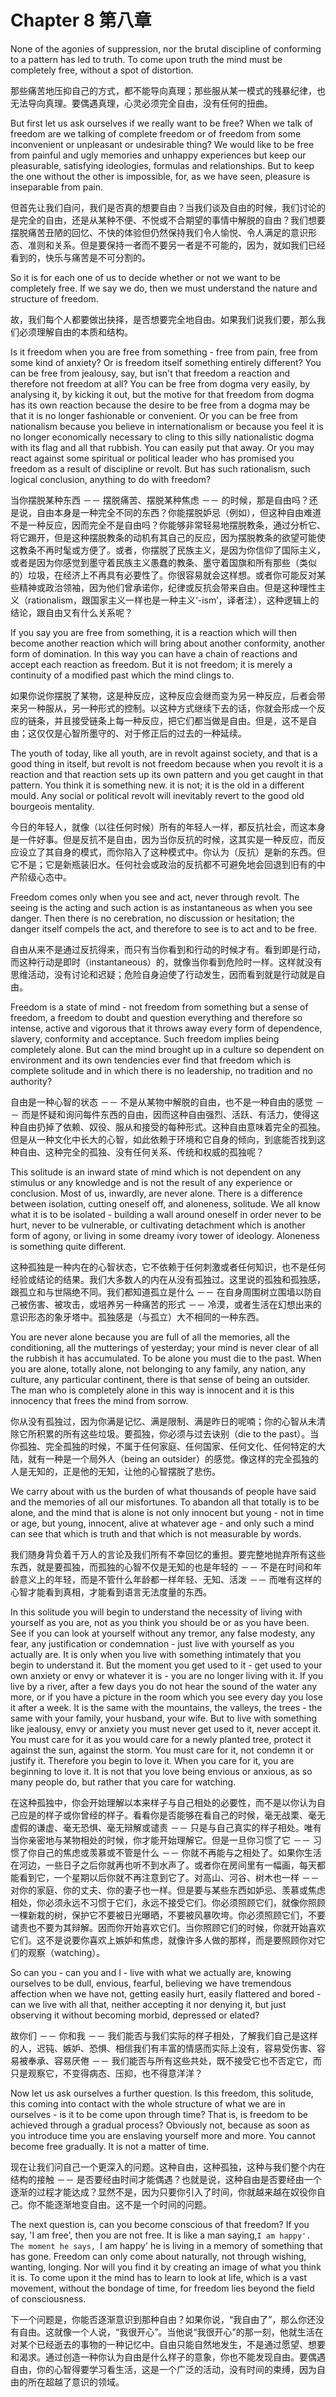 Chapter 8 第八章
================
  None of the agonies of suppression, nor the brutal discipline of conforming to a pattern has led to truth. To come upon truth the mind must be completely free, without a spot of distortion.

  那些痛苦地压抑自己的方式，都不能导向真理；那些服从某一模式的残暴纪律，也无法导向真理。要偶遇真理，心灵必须完全自由，没有任何的扭曲。

  But first let us ask ourselves if we really want to be free? When we talk of freedom are we talking of complete freedom or of freedom from some inconvenient or unpleasant or undesirable thing? We would like to be free from painful and ugly memories and unhappy experiences but keep our pleasurable, satisfying ideologies, formulas and relationships. But to keep the one without the other is impossible, for, as we have seen, pleasure is inseparable from pain.

  但首先让我们自问，我们是否真的想要自由？当我们谈及自由的时候，我们讨论的是完全的自由，还是从某种不便、不悦或不合期望的事情中解脱的自由？我们想要摆脱痛苦丑陋的回忆、不快的体验但仍然保持我们令人愉悦、令人满足的意识形态、准则和关系。但是要保持一者而不要另一者是不可能的，因为，就如我们已经看到的，快乐与痛苦是不可分割的。

  So it is for each one of us to decide whether or not we want to be completely free. If we say we do, then we must understand the nature and structure of freedom.

  故，我们每个人都要做出抉择，是否想要完全地自由。如果我们说我们要，那么我们必须理解自由的本质和结构。

  Is it freedom when you are free from something - free from pain, free from some kind of anxiety? Or is freedom itself something entirely different? You can be free from jealousy, say, but isn't that freedom a reaction and therefore not freedom at all? You can be free from dogma very easily, by analysing it, by kicking it out, but the motive for that freedom from dogma has its own reaction because the desire to be free from a dogma may be that it is no longer fashionable or convenient. Or you can be free from nationalism because you believe in internationalism or because you feel it is no longer economically necessary to cling to this silly nationalistic dogma with its flag and all that rubbish. You can easily put that away. Or you may react against some spiritual or political leader who has promised you freedom as a result of discipline or revolt. But has such rationalism, such logical conclusion, anything to do with freedom?

  当你摆脱某种东西 －－ 摆脱痛苦、摆脱某种焦虑 －－ 的时候，那是自由吗？还是说，自由本身是一种完全不同的东西？你能摆脱妒忌（例如），但这种自由难道不是一种反应，因而完全不是自由吗？你能够非常轻易地摆脱教条，通过分析它、将它踢开，但是这种摆脱教条的动机有其自己的反应，因为摆脱教条的欲望可能使这教条不再时髦或方便了。或者，你摆脱了民族主义，是因为你信仰了国际主义，或者是因为你感觉到墨守着民族主义愚蠢的教条、墨守着国旗和所有那些（类似的）垃圾，在经济上不再具有必要性了。你很容易就会这样想。或者你可能反对某些精神或政治领袖，因为他们曾承诺你，纪律或反抗会带来自由。但是这种理性主义（rationalism，跟国家主义一样也是一种主义‘-ism’，译者注），这种逻辑上的结论，跟自由又有什么关系呢？

  If you say you are free from something, it is a reaction which will then become another reaction which will bring about another conformity, another form of domination. In this way you can have a chain of reactions and accept each reaction as freedom. But it is not freedom; it is merely a continuity of a modified past which the mind clings to.

  如果你说你摆脱了某物，这是种反应，这种反应会继而变为另一种反应，后者会带来另一种服从，另一种形式的控制。以这种方式继续下去的话，你就会形成一个反应的链条，并且接受链条上每一种反应，把它们都当做是自由。但是，这不是自由；这仅仅是心智所墨守的、对于修正后的过去的一种延续。

  The youth of today, like all youth, are in revolt against society, and that is a good thing in itself, but revolt is not freedom because when you revolt it is a reaction and that reaction sets up its own pattern and you get caught in that pattern. You think it is something new. it is not; it is the old in a different mould. Any social or political revolt will inevitably revert to the good old bourgeois mentality.

  今日的年轻人，就像（以往任何时候）所有的年轻人一样，都反抗社会，而这本身是一件好事。但是反抗不是自由，因为当你反抗的时候，这其实是一种反应，而反应设立了其自身的模式，而你陷入了这种模式中。你认为（反抗）是新的东西。但它不是；它是新瓶装旧水。任何社会或政治的反抗都不可避免地会回退到旧有的中产阶级心态中。

  Freedom comes only when you see and act, never through revolt. The seeing is the acting and such action is as instantaneous as when you see danger. Then there is no cerebration, no discussion or hesitation; the danger itself compels the act, and therefore to see is to act and to be free.

  自由从来不是通过反抗得来，而只有当你看到和行动的时候才有。看到即是行动，而这种行动是即时（instantaneous）的，就像当你看到危险时一样。这样就没有思维活动，没有讨论和迟疑；危险自身迫使了行动发生，因而看到就是行动就是自由。

  Freedom is a state of mind - not freedom from something but a sense of freedom, a freedom to doubt and question everything and therefore so intense, active and vigorous that it throws away every form of dependence, slavery, conformity and acceptance. Such freedom implies being completely alone. But can the mind brought up in a culture so dependent on environment and its own tendencies ever find that freedom which is complete solitude and in which there is no leadership, no tradition and no authority?

  自由是一种心智的状态 －－ 不是从某物中解脱的自由，也不是一种自由的感觉 －－ 而是怀疑和询问每件东西的自由，因而这种自由强烈、活跃、有活力，使得这种自由扔掉了依赖、奴役、服从和接受的每种形式。这种自由意味着完全的孤独。但是从一种文化中长大的心智，如此依赖于环境和它自身的倾向，到底能否找到这种自由、这种完全的孤独、没有任何关系、传统和权威的孤独呢？

  This solitude is an inward state of mind which is not dependent on any stimulus or any knowledge and is not the result of any experience or conclusion. Most of us, inwardly, are never alone. There is a difference between isolation, cutting oneself off, and aloneness, solitude. We all know what it is to be isolated - building a wall around oneself in order never to be hurt, never to be vulnerable, or cultivating detachment which is another form of agony, or living in some dreamy ivory tower of ideology. Aloneness is something quite different.

  这种孤独是一种内在的心智状态，它不依赖于任何刺激或者任何知识，也不是任何经验或结论的结果。我们大多数人的内在从没有孤独过。这里说的孤独和孤独感，跟孤立和与世隔绝不同。我们都知道孤立是什么 －－ 在自身周围树立围墙以防自己被伤害、被攻击，或培养另一种痛苦的形式 －－ 冷漠，或者生活在幻想出来的意识形态的象牙塔中。孤独感是（与孤立）大不相同的一种东西。

  You are never alone because you are full of all the memories, all the conditioning, all the mutterings of yesterday; your mind is never clear of all the rubbish it has accumulated. To be alone you must die to the past. When you are alone, totally alone, not belonging to any family, any nation, any culture, any particular continent, there is that sense of being an outsider. The man who is completely alone in this way is innocent and it is this innocency that frees the mind from sorrow.

  你从没有孤独过，因为你满是记忆、满是限制、满是昨日的呢喃；你的心智从未清除它所积累的所有这些垃圾。要孤独，你必须与过去诀别（die to the past）。当你孤独、完全孤独的时候，不属于任何家庭、任何国家、任何文化、任何特定的大陆，就有一种是一个局外人（being an outsider）的感觉。像这样的完全孤独的人是无知的，正是他的无知，让他的心智摆脱了悲伤。

  We carry about with us the burden of what thousands of people have said and the memories of all our misfortunes. To abandon all that totally is to be alone, and the mind that is alone is not only innocent but young - not in time or age, but young, innocent, alive at whatever age - and only such a mind can see that which is truth and that which is not measurable by words.

  我们随身背负着千万人的言论及我们所有不幸回忆的重担。要完整地抛弃所有这些东西，就是要孤独，而孤独的心智不仅是无知的也是年轻的 －－ 不是在时间和年龄意义上的年轻，而是不管什么年龄都一样年轻、无知、活泼 －－ 而唯有这样的心智才能看到真相，才能看到语言无法度量的东西。

  In this solitude you will begin to understand the necessity of living with yourself as you are, not as you think you should be or as you have been. See if you can look at yourself without any tremor, any false modesty, any fear, any justification or condemnation - just live with yourself as you actually are. It is only when you live with something intimately that you begin to understand it. But the moment you get used to it - get used to your own anxiety or envy or whatever it is - you are no longer living with it. If you live by a river, after a few days you do not hear the sound of the water any more, or if you have a picture in the room which you see every day you lose it after a week. It is the same with the mountains, the valleys, the trees - the same with your family, your husband, your wife. But to live with something like jealousy, envy or anxiety you must never get used to it, never accept it. You must care for it as you would care for a newly planted tree, protect it against the sun, against the storm. You must care for it, not condemn it or justify it. Therefore you begin to love it. When you care for it, you are beginning to love it. It is not that you love being envious or anxious, as so many people do, but rather that you care for watching.

  在这种孤独中，你会开始理解以本来样子与自己相处的必要性，而不是以你认为自己应是的样子或你曾经的样子。看看你是否能够在看自己的时候，毫无战栗、毫无虚假的谦虚、毫无恐惧、毫无辩解或谴责 －－ 只是与自己真实的样子相处。唯有当你亲密地与某物相处的时候，你才能开始理解它。但是一旦你习惯了它 －－ 习惯了你自己的焦虑或羡慕或不管是什么 －－ 你就不再能与之相处了。如果你生活在河边，一些日子之后你就再也听不到水声了。或者你在房间里有一幅画，每天都能看到它，一个星期以后你就不再注意到它了。对高山、河谷、树木也一样 －－ 对你的家庭、你的丈夫、你的妻子也一样。但是要与某些东西如妒忌、羡慕或焦虑相处，你必须永远不习惯于它们，永远不接受它们。你必须照顾它们，就像你照顾一棵新栽的树，保护它不要被日光曝晒，不要被风暴吹垮。你必须照顾它们，不要谴责也不要为其辩解。因而你开始喜欢它们。当你照顾它们的时候，你就开始喜欢它们。这不是说要你喜欢上嫉妒和焦虑，就像许多人做的那样，而是要照顾你对它们的观察（watching）。

  So can you - can you and I - live with what we actually are, knowing ourselves to be dull, envious, fearful, believing we have tremendous affection when we have not, getting easily hurt, easily flattered and bored - can we live with all that, neither accepting it nor denying it, but just observing it without becoming morbid, depressed or elated?

  故你们 －－ 你和我 －－ 我们能否与我们实际的样子相处，了解我们自己是这样的人，迟钝、嫉妒、恐惧、相信我们有丰富的情感而实际上没有，容易受伤害、容易被奉承、容易厌倦 －－ 我们能否与所有这些共处，既不接受它也不否定它，而只是观察它，不变得病态、压抑，也不得意洋洋？

  Now let us ask ourselves a further question. Is this freedom, this solitude, this coming into contact with the whole structure of what we are in ourselves - is it to be come upon through time? That is, is freedom to be achieved through a gradual process? Obviously not, because as soon as you introduce time you are enslaving yourself more and more. You cannot become free gradually. It is not a matter of time.

  现在让我们问自己一个更深入的问题。这种自由，这种孤独，这种与我们整个内在结构的接触 －－ 是否要经由时间才能偶遇？也就是说，这种自由是否要经由一个逐渐的过程才能达成？显然不是，因为只要你引入了时间，你就越来越在奴役你自己。你不能逐渐地变自由。这不是一个时间的问题。

   The next question is, can you become conscious of that freedom? If you say, 'I am free', then you are not free. It is like a man saying,`I am happy'. The moment he says, `I am happy' he is living in a memory of something that has gone. Freedom can only come about naturally, not through wishing, wanting, longing. Nor will you find it by creating an image of what you think it is. To come upon it the mind has to learn to look at life, which is a vast movement, without the bondage of time, for freedom lies beyond the field of consciousness.

   下一个问题是，你能否逐渐意识到那种自由？如果你说，“我自由了”，那么你还没有自由。这就像一个人说，“我很开心”。当他说“我很开心”的那一刻，他就生活在对某个已经逝去的事物的一种记忆中。自由只能自然地发生，不是通过愿望、想要和渴求。通过创造一种你认为自由是什么样子的意象，你也不能发现自由。要偶遇自由，你的心智得要学习看生活，这是一个广泛的活动，没有时间的束缚，因为自由的所在超越了意识的领域。

